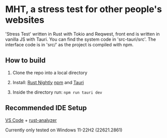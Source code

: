 # MHT, a stress test for other people's websites

'Stress Test' written in Rust with Tokio and Reqwest, front end is written in vanilla JS with Tauri. You can find the system code in 'src-tauri/src'. The interface code is in 'src/' as the project is compiled with npm.

## How to build
1) Clone the repo into a local directory

2) Install:
[Rust Nightly](https://doc.rust-lang.org/book/appendix-07-nightly-rust.html)
[npm](https://www.npmjs.com/)
and
[Tauri](https://www.npmjs.com/package/@tauri-apps/cli)

3) Inside the directory run:
`npm run tauri dev`


## Recommended IDE Setup

[VS Code](https://code.visualstudio.com/) + [rust-analyzer](https://marketplace.visualstudio.com/items?itemName=rust-lang.rust-analyzer)

Currently only tested on Windows 11-22H2 (22621.2861)
